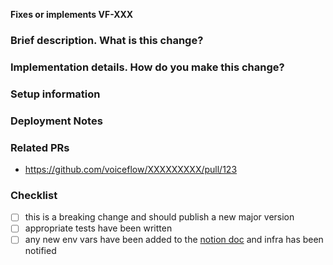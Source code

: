 <!-- You can erase any parts of this template not applicable to your Pull Request. -->

**Fixes or implements VF-XXX**

### Brief description. What is this change?

<!-- Build up some context for your teammates on the changes made here and potential tradeoffs made and/or highlight any topics for discussion -->

### Implementation details. How do you make this change?

<!-- Explain the way/approach you follow to make this change more deeply in order to help your teammates to understand much easier this change -->

### Setup information

<!-- Notes regarding local environment. These should note any new configurations, new environment variables, etc. -->


### Deployment Notes

<!-- Notes regarding deployment the contained body of work. These should note any db migrations, etc. -->

### Related PRs

<!-- List related PRs against other branches -->

- https://github.com/voiceflow/XXXXXXXXX/pull/123

### Checklist

- [ ] this is a breaking change and should publish a new major version
- [ ] appropriate tests have been written
- [ ] any new env vars have been added to the [notion doc](https://www.notion.so/voiceflow/Add-Environment-Variables-be1b0136479f45f1adece7995a7adbfb) and infra has been notified
